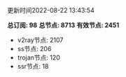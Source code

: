 更新时间2022-08-22 13:43:54

**总订阅: 98**
**总节点: 8713**
**有效节点: 2451**
- v2ray节点: 2107
- ss节点: 206
- trojan节点: 120
- ssr节点: 18
